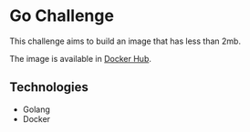 # Go Challenge

This challenge aims to build an image that has less than 2mb.

The image is available in [Docker Hub](https://hub.docker.com/r/tiagosberg/fullcycle).

## Technologies

* Golang
* Docker
